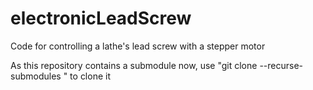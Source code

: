 # electronicLeadScrew
Code for controlling a lathe's lead screw with a stepper motor

As this repository contains a submodule now, use "git clone --recurse-submodules <repo URL>" to clone it
